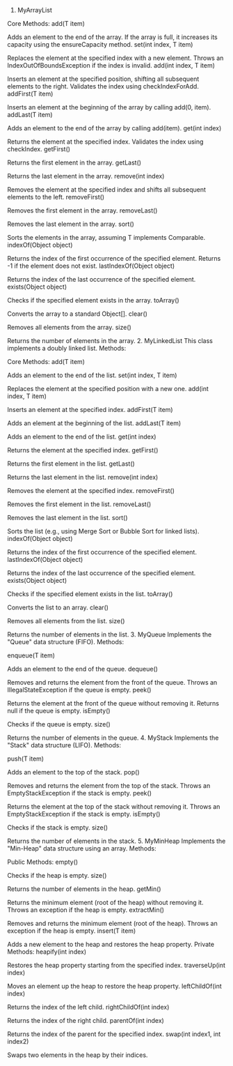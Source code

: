 1. MyArrayList

Core Methods:
add(T item)

Adds an element to the end of the array.
If the array is full, it increases its capacity using the ensureCapacity method.
set(int index, T item)

Replaces the element at the specified index with a new element.
Throws an IndexOutOfBoundsException if the index is invalid.
add(int index, T item)

Inserts an element at the specified position, shifting all subsequent elements to the right.
Validates the index using checkIndexForAdd.
addFirst(T item)

Inserts an element at the beginning of the array by calling add(0, item).
addLast(T item)

Adds an element to the end of the array by calling add(item).
get(int index)

Returns the element at the specified index.
Validates the index using checkIndex.
getFirst()

Returns the first element in the array.
getLast()

Returns the last element in the array.
remove(int index)

Removes the element at the specified index and shifts all subsequent elements to the left.
removeFirst()

Removes the first element in the array.
removeLast()

Removes the last element in the array.
sort()

Sorts the elements in the array, assuming T implements Comparable.
indexOf(Object object)

Returns the index of the first occurrence of the specified element. Returns -1 if the element does not exist.
lastIndexOf(Object object)

Returns the index of the last occurrence of the specified element.
exists(Object object)

Checks if the specified element exists in the array.
toArray()

Converts the array to a standard Object[].
clear()

Removes all elements from the array.
size()

Returns the number of elements in the array.
2. MyLinkedList
This class implements a doubly linked list. Methods:

Core Methods:
add(T item)

Adds an element to the end of the list.
set(int index, T item)

Replaces the element at the specified position with a new one.
add(int index, T item)

Inserts an element at the specified index.
addFirst(T item)

Adds an element at the beginning of the list.
addLast(T item)

Adds an element to the end of the list.
get(int index)

Returns the element at the specified index.
getFirst()

Returns the first element in the list.
getLast()

Returns the last element in the list.
remove(int index)

Removes the element at the specified index.
removeFirst()

Removes the first element in the list.
removeLast()

Removes the last element in the list.
sort()

Sorts the list (e.g., using Merge Sort or Bubble Sort for linked lists).
indexOf(Object object)

Returns the index of the first occurrence of the specified element.
lastIndexOf(Object object)

Returns the index of the last occurrence of the specified element.
exists(Object object)

Checks if the specified element exists in the list.
toArray()

Converts the list to an array.
clear()

Removes all elements from the list.
size()

Returns the number of elements in the list.
3. MyQueue
Implements the "Queue" data structure (FIFO). Methods:

enqueue(T item)

Adds an element to the end of the queue.
dequeue()

Removes and returns the element from the front of the queue.
Throws an IllegalStateException if the queue is empty.
peek()

Returns the element at the front of the queue without removing it.
Returns null if the queue is empty.
isEmpty()

Checks if the queue is empty.
size()

Returns the number of elements in the queue.
4. MyStack
Implements the "Stack" data structure (LIFO). Methods:

push(T item)

Adds an element to the top of the stack.
pop()

Removes and returns the element from the top of the stack.
Throws an EmptyStackException if the stack is empty.
peek()

Returns the element at the top of the stack without removing it.
Throws an EmptyStackException if the stack is empty.
isEmpty()

Checks if the stack is empty.
size()

Returns the number of elements in the stack.
5. MyMinHeap
Implements the "Min-Heap" data structure using an array. Methods:

Public Methods:
empty()

Checks if the heap is empty.
size()

Returns the number of elements in the heap.
getMin()

Returns the minimum element (root of the heap) without removing it.
Throws an exception if the heap is empty.
extractMin()

Removes and returns the minimum element (root of the heap).
Throws an exception if the heap is empty.
insert(T item)

Adds a new element to the heap and restores the heap property.
Private Methods:
heapify(int index)

Restores the heap property starting from the specified index.
traverseUp(int index)

Moves an element up the heap to restore the heap property.
leftChildOf(int index)

Returns the index of the left child.
rightChildOf(int index)

Returns the index of the right child.
parentOf(int index)

Returns the index of the parent for the specified index.
swap(int index1, int index2)

Swaps two elements in the heap by their indices.
